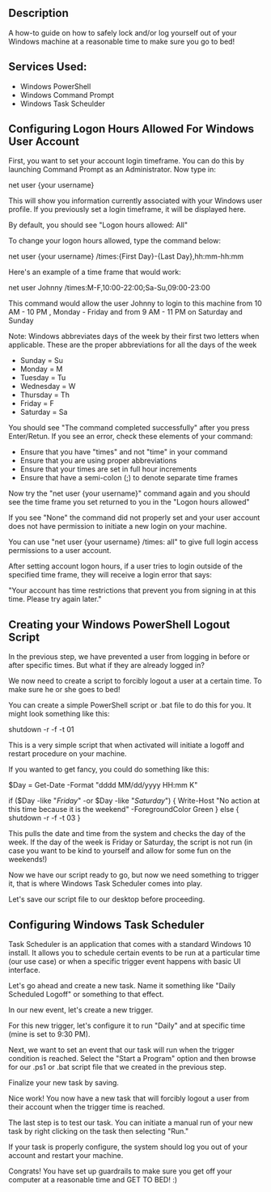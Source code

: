 ## Description

A how-to guide on how to safely lock and/or log yourself out of your Windows machine at a reasonable time to make sure you go to bed!

## Services Used:
* Windows PowerShell
* Windows Command Prompt
* Windows Task Scheulder

## Configuring Logon Hours Allowed For Windows User Account

First, you want to set your account login timeframe. You can do this by launching Command Prompt as an Administrator. Now type in:

net user {your username}

This will show you information currently associated with your Windows user profile. If you previously set a login timeframe, it will be displayed here.

By default, you should see "Logon hours allowed: All"

To change your logon hours allowed, type the command below:

net user {your username} /times:{First Day}-{Last Day},hh:mm-hh:mm

Here's an example of a time frame that would work:

net user Johnny /times:M-F,10:00-22:00;Sa-Su,09:00-23:00

This command would allow the user Johnny to login to this machine from 10 AM - 10 PM , Monday - Friday and from 9 AM - 11 PM on Saturday and Sunday

Note: Windows abbreviates days of the week by their first two letters when applicable. These are the proper abbreviations for all the days of the week
* Sunday = Su
* Monday = M
* Tuesday = Tu
* Wednesday = W
* Thursday = Th
* Friday = F
* Saturday = Sa

You should see "The command completed successfully"  after you press Enter/Retun. If you see an error, check these elements of your command:
* Ensure that you have "times" and not "time" in your command
* Ensure that you are using proper abbreviations
* Ensure that your times are set in full hour increments
* Ensure that have a semi-colon (;) to denote separate time frames

Now try the "net user {your username}" command again and you should see the time frame you set returned to you in the "Logon hours allowed"

If you see "None" the command did not properly set and your user account does not have permission to initiate a new login on your machine.

You can use "net user {your username} /times: all" to give full login access permissions to a user account.

After setting account logon hours, if a user tries to login outside of the specified time frame, they will receive a login error that says:

"Your account has time restrictions that prevent you from signing in at this time. Please try again later."

## Creating your Windows PowerShell Logout Script

In the previous step, we have prevented a user from logging in before or after specific times. But what if they are already logged in?

We now need to create a script to forcibly logout a user at a certain time. To make sure he or she goes to bed! 

You can create a simple PowerShell script or .bat file to do this for you. It might look something like this:

shutdown -r -f -t 01

This is a very simple script that when activated will initiate a logoff and restart procedure on your machine.

If you wanted to get fancy, you could do something like this:

$Day = Get-Date -Format "dddd MM/dd/yyyy HH:mm K"

if ($Day -like "*Friday*" -or $Day -like "*Saturday*") {
   Write-Host "No action at this time because it is the weekend" -ForegroundColor Green
}
else {
   shutdown -r -f -t 03
}

This pulls the date and time from the system and checks the day of the week. If the day of the week is Friday or Saturday, the script is not run (in case you want to be kind to yourself and allow for some fun on the weekends!)

Now we have our script ready to go, but now we need something to trigger it, that is where Windows Task Scheduler comes into play.

Let's save our script file to our desktop before proceeding.

## Configuring Windows Task Scheduler

Task Scheduler is an application that comes with a standard Windows 10 install. It allows you to schedule certain events to be run at a particular time (our use case) or when a specific trigger event happens with basic UI interface.

Let's go ahead and create a new task. Name it something like "Daily Scheduled Logoff" or something to that effect.

In our new event, let's create a new trigger. 

For this new trigger, let's configure it to run "Daily" and at specific time (mine is set to 9:30 PM).

Next, we want to set an event that our task will run when the trigger condition is reached. Select the "Start a Program" option and then browse for our .ps1 or .bat script file that we created in the previous step.

Finalize your new task by saving.

Nice work! You now have a new task that will forcibly logout a user from their account when the trigger time is reached.

The last step is to test our task. You can initiate a manual run of your new task by right clicking on the task then selecting "Run."

If your task is properly configure, the system should log you out of your account and restart your machine.

Congrats! You have set up guardrails to make sure you get off your computer at a reasonable time and GET TO BED! :)
